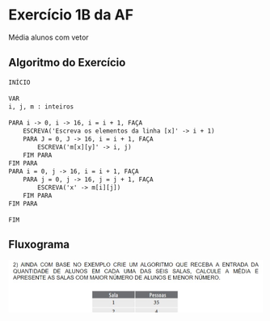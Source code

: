 # Exercício 1B da AF
Média alunos com vetor

## Algoritmo do Exercício

    INÍCIO

    VAR
    i, j, m : inteiros

    PARA i -> 0, i -> 16, i = i + 1, FAÇA
        ESCREVA('Escreva os elementos da linha [x]' -> i + 1)
        PARA J = 0, J -> 16, i = i + 1, FAÇA
            ESCREVA('m[x][y]' -> i, j)
        FIM PARA
    FIM PARA
    PARA i = 0, j -> 16, i = i + 1, FAÇA
        PARA j = 0, j -> 16, j = j + 1, FAÇA
            ESCREVA('x' -> m[i][j])
        FIM PARA
    FIM PARA

    FIM

## Fluxograma
<img src="teste.jpg" alt="">

